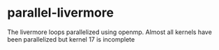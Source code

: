 # parallel-livermore
The livermore loops parallelized using openmp. Almost all kernels have been parallelized but kernel 17 is incomplete
